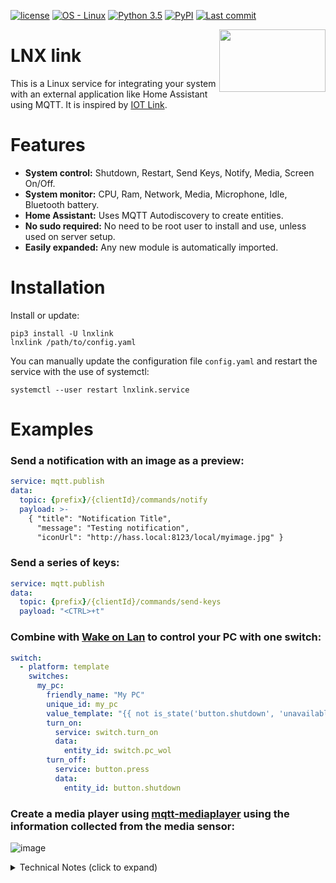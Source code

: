 [![license](https://img.shields.io/badge/license-MIT-blue)](LICENSE.md)
[![OS - Linux](https://img.shields.io/badge/OS-Linux-blue?logo=linux&logoColor=white)]()
[![Python 3.5](https://img.shields.io/badge/Python-3.5-blue?logo=python&logoColor=white)]()
[![PyPI](https://img.shields.io/pypi/v/lnxlink?logo=pypi&logoColor=white)](https://pypi.python.org/pypi/lnxlink/)
[![Last commit](https://img.shields.io/github/last-commit/bkbilly/lnxlink?color=blue&logo=github&logoColor=white)]()

<img align="right" width="170" height="100" src="https://github.com/bkbilly/lnxlink/blob/master/logo.png?raw=true">

# LNX link
This is a Linux service for integrating your system with an external application like Home Assistant using MQTT.
It is inspired by [IOT Link](https://iotlink.gitlab.io/).

# Features
 - **System control:** Shutdown, Restart, Send Keys, Notify, Media, Screen On/Off.
 - **System monitor:** CPU, Ram, Network, Media, Microphone, Idle, Bluetooth battery.
 - **Home Assistant:** Uses MQTT Autodiscovery to create entities.
 - **No sudo required:** No need to be root user to install and use, unless used on server setup.
 - **Easily expanded:** Any new module is automatically imported.

# Installation
Install or update:
```shell
pip3 install -U lnxlink
lnxlink /path/to/config.yaml
```
You can manually update the configuration file `config.yaml` and restart the service with the use of systemctl:
```shell
systemctl --user restart lnxlink.service
```

# Examples

### Send a notification with an image as a preview:
```yaml
service: mqtt.publish
data:
  topic: {prefix}/{clientId}/commands/notify
  payload: >-
    { "title": "Notification Title",
      "message": "Testing notification",
      "iconUrl": "http://hass.local:8123/local/myimage.jpg" }
```

### Send a series of keys:
```yaml
service: mqtt.publish
data:
  topic: {prefix}/{clientId}/commands/send-keys
  payload: "<CTRL>+t"
```

### Combine with [Wake on Lan](https://www.home-assistant.io/integrations/wake_on_lan/) to control your PC with one switch:
```yaml
switch:
  - platform: template
    switches:
      my_pc:
        friendly_name: "My PC"
        unique_id: my_pc
        value_template: "{{ not is_state('button.shutdown', 'unavailable') }}"
        turn_on:
          service: switch.turn_on
          data:
            entity_id: switch.pc_wol
        turn_off:
          service: button.press
          data:
            entity_id: button.shutdown
```

### Create a media player using [mqtt-mediaplayer](https://github.com/bkbilly/hass-mqtt-mediaplayer) using the information collected from the media sensor:

![image](https://user-images.githubusercontent.com/518494/193397441-f18bb5fa-de37-4d95-9158-32cd81b31c72.png)






<details><summary>Technical Notes (click to expand)</summary>

# Creating new senosr
To expand the supported features, create a new python file on **modules** folder and use this template:
```python
class Addon():
    name = 'Example'
    icon = 'mdi:home-assistant'
    unit = ''

    def startControl(self, topic, data):
        ''' When a command is sent, it will run this method '''
        print(topic, data)

    def getInfo(self):
        ''' Returns any type that can be converted to JSON '''
        return 15

    def exposedControls(self):
        ''' Optional method which exposes an entity '''
        return {
            "mybutton": {
                "type": "button",
                "icon": "mdi:button-cursor",
            }
        }
```

</details>
